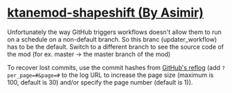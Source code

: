 # [ktanemod-shapeshift (By Asimir)](https://github.com/Asimir/ktanemod-shapeshift)

Unfortunately the way GitHub triggers workflows doesn't allow them to run on a schedule on a non-default branch. So this branc (updater_workflow) has to be the default. Switch to a different branch to see the source code of the mod (for ex. master -> the master branch of the mod)

To recover lost commits, use the commit hashes from [GitHub's reflog](https://api.github.com/repos/KtaneModules/ktanemod-shapeshift-Asimir/events) (add `?per_page=#&page=#` to the log URL to increase the page size (maximum is 100, default is 30) and/or specify the page number (default is 1)).
